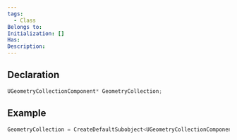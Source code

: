 ```yaml
---
tags:
  - Class
Belongs to: 
Initialization: []
Has: 
Description:
---
```


## Declaration

```cpp
UGeometryCollectionComponent* GeometryCollection;
```

## Example

```cpp
GeometryCollection = CreateDefaultSubobject<UGeometryCollectionComponent>(TEXT("GeometryCollection"));
```